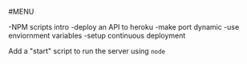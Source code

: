 

#MENU

-NPM scripts intro
-deploy an API to heroku
-make port dynamic
-use enviornment variables
-setup continuous deployment

Add a "start" script to run the server using `node`